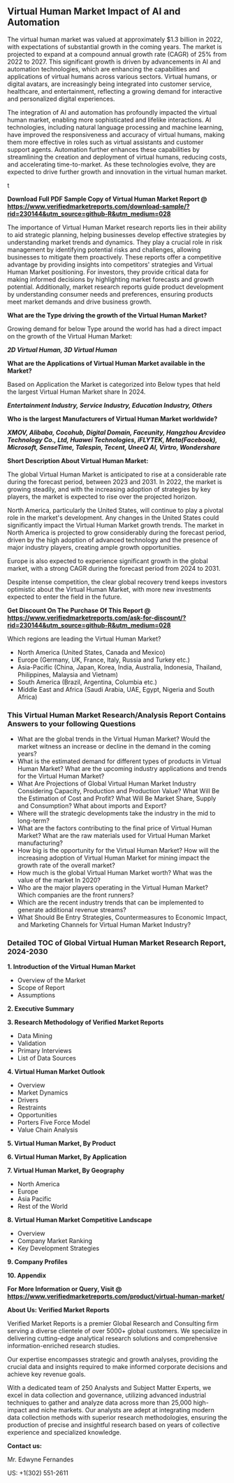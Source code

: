 <h2>Virtual Human Market Impact of AI and Automation</h2><p>The virtual human market was valued at approximately $1.3 billion in 2022, with expectations of substantial growth in the coming years. The market is projected to expand at a compound annual growth rate (CAGR) of 25% from 2022 to 2027. This significant growth is driven by advancements in AI and automation technologies, which are enhancing the capabilities and applications of virtual humans across various sectors. Virtual humans, or digital avatars, are increasingly being integrated into customer service, healthcare, and entertainment, reflecting a growing demand for interactive and personalized digital experiences.</p><p>The integration of AI and automation has profoundly impacted the virtual human market, enabling more sophisticated and lifelike interactions. AI technologies, including natural language processing and machine learning, have improved the responsiveness and accuracy of virtual humans, making them more effective in roles such as virtual assistants and customer support agents. Automation further enhances these capabilities by streamlining the creation and deployment of virtual humans, reducing costs, and accelerating time-to-market. As these technologies evolve, they are expected to drive further growth and innovation in the virtual human market.</p>t</p><p id="" class=""><strong>Download Full PDF Sample Copy of Virtual Human Market Report @ <a href="https://www.verifiedmarketreports.com/download-sample/?rid=230144&utm_source=github-R&utm_medium=028" target="_blank">https://www.verifiedmarketreports.com/download-sample/?rid=230144&utm_source=github-R&utm_medium=028</a></strong></p><p>The importance of&nbsp;Virtual Human Market research reports lies in their ability to aid strategic planning, helping businesses develop effective strategies by understanding market trends and dynamics. They play a crucial role in risk management by identifying potential risks and challenges, allowing businesses to mitigate them proactively. These reports offer a competitive advantage by providing insights into competitors' strategies and Virtual Human Market positioning. For investors, they provide critical data for making informed decisions by highlighting market forecasts and growth potential. Additionally, market research reports guide product development by understanding consumer needs and preferences, ensuring products meet market demands and drive business growth.</p><p><strong>What are the&nbsp;Type driving the growth of the Virtual Human Market?</strong></p><p id="" class="">Growing demand for below Type around the world has had a direct impact on the growth of the Virtual Human Market:</p><em><strong>2D Virtual Human, 3D Virtual Human</strong></em></p><strong>What are the&nbsp;Applications&nbsp;of Virtual Human Market available in the Market?</strong></p><p id="" class="">Based on Application the Market is categorized into Below types that held the largest Virtual Human Market share In 2024.</p><em><strong>Entertainment Industry, Service Industry, Education Industry, Others</strong></em></p><strong>Who is the largest Manufacturers of Virtual Human Market worldwide?</strong></p><p><em><strong>XMOV, Alibaba, Cocohub, Digital Domain, Faceunity, Hangzhou Arcvideo Technology Co., Ltd, Huawei Technologies, iFLYTEK, Meta(Facebook), Microsoft, SenseTime, Talespin, Tecent, UneeQ AI, Virtro, Wondershare</strong></em></p><p id="" class=""><strong>Short Description About Virtual Human Market:</strong></p><p>The global Virtual Human Market is anticipated to rise at a considerable rate during the forecast period, between 2023 and 2031. In 2022, the market is growing steadily, and with the increasing adoption of strategies by key players, the market is expected to rise over the projected horizon.</p><p>North America, particularly the United States, will continue to play a pivotal role in the market's development. Any changes in the United States could significantly impact the Virtual Human Market growth trends. The market in North America is projected to grow considerably during the forecast period, driven by the high adoption of advanced technology and the presence of major industry players, creating ample growth opportunities.</p><p>Europe is also expected to experience significant growth in the global market, with a strong CAGR during the forecast period from 2024 to 2031.</p><p>Despite intense competition, the clear global recovery trend keeps investors optimistic about the Virtual Human Market, with more new investments expected to enter the field in the future.</p><p id="" class=""><strong>Get Discount On The Purchase Of This Report @ <a href="https://www.verifiedmarketreports.com/ask-for-discount/?rid=230144&utm_source=github-R&utm_medium=028" target="_blank">https://www.verifiedmarketreports.com/ask-for-discount/?rid=230144&utm_source=github-R&utm_medium=028</a></strong></p>Which regions are leading the Virtual Human Market?</p><ul><li>North America (United States, Canada and Mexico)</li><li>Europe (Germany, UK, France, Italy, Russia and Turkey etc.)</li><li>Asia-Pacific (China, Japan, Korea, India, Australia, Indonesia, Thailand, Philippines, Malaysia and Vietnam)</li><li>South America (Brazil, Argentina, Columbia etc.)</li><li>Middle East and Africa (Saudi Arabia, UAE, Egypt, Nigeria and South Africa)</li></ul><h3 id="" class="">This Virtual Human Market Research/Analysis Report Contains Answers to your following Questions</h3><ul><li>What are the global trends in the Virtual Human Market? Would the market witness an increase or decline in the demand in the coming years?</li><li>What is the estimated demand for different types of products in Virtual Human Market? What are the upcoming industry applications and trends for the Virtual Human Market?</li><li>What Are Projections of Global Virtual Human Market Industry Considering Capacity, Production and Production Value? What Will Be the Estimation of Cost and Profit? What Will Be Market Share, Supply and Consumption? What about imports and Export?</li><li>Where will the strategic developments take the industry in the mid to long-term?</li><li>What are the factors contributing to the final price of Virtual Human Market? What are the raw materials used for Virtual Human Market manufacturing?</li><li>How big is the opportunity for the Virtual Human Market? How will the increasing adoption of Virtual Human Market for mining impact the growth rate of the overall market?</li><li>How much is the global Virtual Human Market worth? What was the value of the market In 2020?</li><li>Who are the major players operating in the Virtual Human Market? Which companies are the front runners?</li><li>Which are the recent industry trends that can be implemented to generate additional revenue streams?</li><li>What Should Be Entry Strategies, Countermeasures to Economic Impact, and Marketing Channels for Virtual Human Market Industry?</li></ul><h3 id="" class="">Detailed TOC of Global Virtual Human Market Research Report, 2024-2030</h3><p id="" class=""><strong>1. Introduction of the Virtual Human Market</strong></p><ul><li>Overview of the Market</li><li>Scope of Report</li><li>Assumptions</li></ul><p id="" class=""><strong>2. Executive Summary</strong></p><p id="" class=""><strong>3. Research Methodology of Verified Market Reports</strong></p><ul><li>Data Mining</li><li>Validation</li><li>Primary Interviews</li><li>List of Data Sources</li></ul><p id="" class=""><strong>4. Virtual Human Market Outlook</strong></p><ul><li>Overview</li><li>Market Dynamics</li><li>Drivers</li><li>Restraints</li><li>Opportunities</li><li>Porters Five Force Model</li><li>Value Chain Analysis</li></ul><p id="" class=""><strong>5. Virtual Human Market, By Product</strong></p><p id="" class=""><strong>6. Virtual Human Market, By Application</strong></p><p id="" class=""><strong>7. Virtual Human Market, By Geography</strong></p><ul><li>North America</li><li>Europe</li><li>Asia Pacific</li><li>Rest of the World</li></ul><p id="" class=""><strong>8. Virtual Human Market Competitive Landscape</strong></p><ul><li>Overview</li><li>Company Market Ranking</li><li>Key Development Strategies</li></ul><p id="" class=""><strong>9. Company Profiles</strong></p><p id="" class=""><strong>10. Appendix</strong></p><p id="" class=""><strong>For More Information or Query, Visit @ <a href="https://www.verifiedmarketreports.com/product/virtual-human-market/" target="_blank">https://www.verifiedmarketreports.com/product/virtual-human-market/</a></strong></p><p id="" class=""><strong>About Us: Verified Market Reports</strong></p><p id="" class="">Verified Market Reports is a premier Global Research and Consulting firm serving a diverse clientele of over 5000+ global customers. We specialize in delivering cutting-edge analytical research solutions and comprehensive information-enriched research studies.</p><p id="" class="">Our expertise encompasses strategic and growth analyses, providing the crucial data and insights required to make informed corporate decisions and achieve key revenue goals.</p><p id="" class="">With a dedicated team of 250 Analysts and Subject Matter Experts, we excel in data collection and governance, utilizing advanced industrial techniques to gather and analyze data across more than 25,000 high-impact and niche markets. Our analysts are adept at integrating modern data collection methods with superior research methodologies, ensuring the production of precise and insightful research based on years of collective experience and specialized knowledge.</p><p id="" class=""><strong>Contact us:</strong></p><p id="" class="">Mr. Edwyne Fernandes</p><p id="" class="">US: +1(302) 551-2611</p>